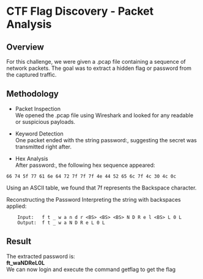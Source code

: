 # CTF Flag Discovery - Packet Analysis
## Overview

For this challenge, we were given a .pcap file containing a sequence of network packets. The goal was to extract a hidden flag or password from the captured traffic.
## Methodology

- Packet Inspection  
We opened the .pcap file using Wireshark and looked for any readable or suspicious payloads.

- Keyword Detection  
One packet ended with the string password:, suggesting the secret was transmitted right after.

- Hex Analysis  
After password:, the following hex sequence appeared:

```
66 74 5f 77 61 6e 64 72 7f 7f 7f 4e 44 52 65 6c 7f 4c 30 4c 0c
```

Using an ASCII table, we found that 7f represents the Backspace character.

Reconstructing the Password
Interpreting the string with backspaces applied:
```
    Input:   f t _ w a n d r <BS> <BS> <BS> N D R e l <BS> L 0 L
    Output:  f t _ w a N D R e L 0 L
```

## Result

The extracted password is:  
**ft_waNDReL0L**  
We can now login and execute the command getflag to get the flag
